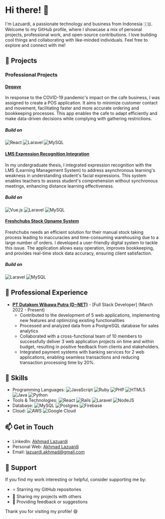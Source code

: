 # Hi there! 👋

I'm Lazuardi, a passionate technology and business from Indonesia 🇮🇩. Welcome to my GitHub profile, where I showcase a mix of personal projects, professional work, and open-source contributions. I love building cool things and collaborating with like-minded individuals. Feel free to explore and connect with me!

## 🚀 Projects

### Professional Projects

#### [Deqave](https://deqave.lazuweb.my.id/)
In response to the COVID-19 pandemic's impact on the cafe business, I was assigned to create a POS application. It aims to minimize customer contact and movement, facilitating faster and more accurate ordering and bookkeeping processes. This app enables the cafe to adapt efficiently and make data-driven decisions while complying with gathering restrictions.

##### Build on
![React](https://img.shields.io/badge/react-%2320232a.svg?style=for-the-badge&logo=react&logoColor=%2361DAFB) ![Laravel](https://img.shields.io/badge/laravel-%23FF2D20.svg?style=for-the-badge&logo=laravel&logoColor=white) ![MySQL](https://img.shields.io/badge/mysql-%2300f.svg?style=for-the-badge&logo=mysql&logoColor=white)

#### [LMS Expression Recognition Integration](https://skripsi.lazuweb.my.id/)
In my undergraduate thesis, I integrated expression recognition with the LMS (Learning Management System) to address asynchronous learning's weakness in understanding student's facial expressions. This system enables teachers to assess student's comprehension without synchronous meetings, enhancing distance learning effectiveness.

##### Build on
![Vue.js](https://img.shields.io/badge/vuejs-%2335495e.svg?style=for-the-badge&logo=vuedotjs&logoColor=%234FC08D) ![Laravel](https://img.shields.io/badge/laravel-%23FF2D20.svg?style=for-the-badge&logo=laravel&logoColor=white) ![MySQL](https://img.shields.io/badge/mysql-%2300f.svg?style=for-the-badge&logo=mysql&logoColor=white)

#### [Freshchubs Stock Opname System](/)
Freshchubs needs an efficient solution for their manual stock taking process leading to inaccuracies and time-consuming warehousing due to a large number of orders. I developed a user-friendly digital system to tackle this issue. The application allows easy operation, improves bookkeeping, and provides real-time stock data accuracy, ensuring client satisfaction.

##### Build on
![Laravel](https://img.shields.io/badge/laravel-%23FF2D20.svg?style=for-the-badge&logo=laravel&logoColor=white) ![MySQL](https://img.shields.io/badge/mysql-%2300f.svg?style=for-the-badge&logo=mysql&logoColor=white)

## 💼 Professional Experience

- **[PT Dutakom Wibawa Putra (D~NET)](https://dnetprovider.id/id/)** - [Full Stack Developer] (March 2022 - Present)
  - Contributed to the development of 5 web applications, implementing new features and optimizing existing functionalities
  - Processed and analyzed data from a PostgreSQL database for sales analytics
  - Collaborated with a cross-functional team of 10 members to successfully deliver 3 web application projects on time and within budget, resulting in positive feedback from clients and stakeholders.
  - Integrated payment systems with banking services for 2 web applications, enabling seamless transactions and reducing transaction processing time by 20%.

## 🌱 Skills

- Programming Languages:
  ![JavaScript](https://img.shields.io/badge/javascript-%23323330.svg?style=for-the-badge&logo=javascript&logoColor=%23F7DF1E) ![Ruby](https://img.shields.io/badge/ruby-%23CC342D.svg?style=for-the-badge&logo=ruby&logoColor=white) ![PHP](https://img.shields.io/badge/php-%23777BB4.svg?style=for-the-badge&logo=php&logoColor=white) ![HTML5](https://img.shields.io/badge/html5-%23E34F26.svg?style=for-the-badge&logo=html5&logoColor=white) ![Java](https://img.shields.io/badge/java-%23ED8B00.svg?style=for-the-badge&logo=openjdk&logoColor=white) ![Python](https://img.shields.io/badge/python-3670A0?style=for-the-badge&logo=python&logoColor=ffdd54) 
- Tools & Technologies:
  ![React](https://img.shields.io/badge/react-%2320232a.svg?style=for-the-badge&logo=react&logoColor=%2361DAFB) ![Rails](https://img.shields.io/badge/rails-%23CC0000.svg?style=for-the-badge&logo=ruby-on-rails&logoColor=white) ![Laravel](https://img.shields.io/badge/laravel-%23FF2D20.svg?style=for-the-badge&logo=laravel&logoColor=white) ![NodeJS](https://img.shields.io/badge/node.js-6DA55F?style=for-the-badge&logo=node.js&logoColor=white)
- Database:
  ![MySQL](https://img.shields.io/badge/mysql-%2300f.svg?style=for-the-badge&logo=mysql&logoColor=white) ![Postgres](https://img.shields.io/badge/postgres-%23316192.svg?style=for-the-badge&logo=postgresql&logoColor=white) ![Firebase](https://img.shields.io/badge/Firebase-039BE5?style=for-the-badge&logo=Firebase&logoColor=white)
- Cloud:
  ![AWS](https://img.shields.io/badge/AWS-%23FF9900.svg?style=for-the-badge&logo=amazon-aws&logoColor=white) ![Google Cloud](https://img.shields.io/badge/GoogleCloud-%234285F4.svg?style=for-the-badge&logo=google-cloud&logoColor=white)

## 📫 Get in Touch

- LinkedIn: [Akhmad Lazuardi](https://www.linkedin.com/in/akhmad-lazuardi-8a996914b/)
- Personal Web: [Akhmad Lazuardi](https://lazuweb.my.id/)
- Email: [lazuardi.akhmad@gmail.com](mailto:lazuardi.akhmad@gmail.com)

## 🙏 Support

If you find my work interesting or helpful, consider supporting me by:

- ⭐️ Starring my GitHub repositories
- 📣 Sharing my projects with others
- 💬 Providing feedback or suggestions

Thank you for visiting my profile! 😄
